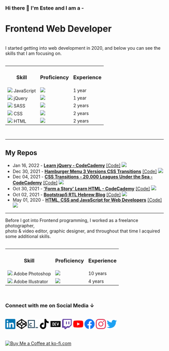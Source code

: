 ### Hi there 👋 I'm Estee and I am a -

<h1>Frontend Web Developer</h1>
<br/>
I started getting into web development in 2020, 
and below you can see the skills that I am focusing on.
<br/>
<br/>
<table width="100%">
    <tr>
      <th><h3>Skill</h3></th>   
      <th><h3>Proficiency</h3></th>  
      <th><h3>Experience</h3></th>  
    </tr>
    <tr>
      <td><img src="https://github.com/esteecodes/icons-and-graphics/blob/main/icomoon/programming/PNG/javascript.png?raw=true"> JavaScript </td>
      <td><img src="https://github.com/esteecodes/icons-and-graphics/blob/main/progress-bar-small/progress-bar-55.png?raw=true"></td>
      <td> 1 year</td>  
    </tr>
    <tr></tr>
    <tr>
      <td><img src="https://github.com/esteecodes/icons-and-graphics/blob/main/icomoon/programming/PNG/jquery.png?raw=true"> jQuery </td>
      <td><img src="https://github.com/esteecodes/icons-and-graphics/blob/main/progress-bar-small/progress-bar-80.png?raw=true"></td>
      <td> 1 year</td>    
    </tr>
    <tr></tr>
    <tr>
      <td><img src="https://github.com/esteecodes/icons-and-graphics/blob/main/icomoon/programming/PNG/sass.png?raw=true"> SASS </td>
      <td><img src="https://github.com/esteecodes/icons-and-graphics/blob/main/progress-bar-small/progress-bar-85.png?raw=true"></td>
      <td> 2 years</td>  
    </tr>
    <tr></tr>
    <tr>
      <td><img src="https://github.com/esteecodes/icons-and-graphics/blob/main/icomoon/programming/PNG/css3.png?raw=true"> CSS </td>
      <td><img src="https://github.com/esteecodes/icons-and-graphics/blob/main/progress-bar-small/progress-bar-85.png?raw=true"></td>
      <td> 2 years</td>  
    </tr>
    <tr></tr>
    <tr>
      <td><img src="https://github.com/esteecodes/icons-and-graphics/blob/main/icomoon/programming/PNG/html5.png?raw=true"> HTML </td>
      <td><img src="https://github.com/esteecodes/icons-and-graphics/blob/main/progress-bar-small/progress-bar-95.png?raw=true"></td>
      <td> 2 years</td>  
    </tr>
</table>
<br/>
<hr>
<h2>My Repos</h2>
<ul>
<li>Jan 16, 2022 - <a href="https://esteecodes.github.io/Learn-jQuery-CodeCademy/" target="_blank"><strong>Learn jQuery - CodeCademy</strong></a> <a href="https://github.com/esteecodes/Learn-jQuery-CodeCademy" target="_blank">[Code]</a> <img src="https://github.com/esteecodes/icons-and-graphics/blob/main/icomoon/programming/PNG/js-css-html-16px.png?raw=true"></li>
<li>Dec 30, 2021 - <a href="https://esteecodes.github.io/Hamburger-Menu-3-Versions-CSS-Transitions-30.12.21/" target="_blank"><strong>Hamburger Menu 3 Versions CSS Transitions</strong></a> <a href="https://github.com/esteecodes/Hamburger-Menu-3-Versions-CSS-Transitions-30.12.21" target="_blank">[Code]</a> <img src="https://github.com/esteecodes/icons-and-graphics/blob/main/icomoon/programming/PNG/css-html.png?raw=true"></li>
<li>Dec 04, 2021 - <a href="https://esteecodes.github.io/CSS-Transitions-CodeCademy/3-Project-Transitions-20,000-Leagues-Under-the-Sea/" target="_blank"><strong>CSS Transitions - 20,000 Leagues Under the Sea - CodeCademy</strong></a> <a href="https://github.com/esteecodes/Hamburger-Menu-3-Versions-CSS-Transitions-30.12.21" target="_blank">[Code]</a> <img src="https://github.com/esteecodes/icons-and-graphics/blob/main/icomoon/programming/PNG/css-html.png?raw=true"></li>
<li>Oct 30, 2021 - <a href="https://esteecodes.github.io/Learn-HTML-CodeCademy/Form-a-Story/" target="_blank"><strong>'Form a Story' Learn HTML - CodeCademy</strong></a> <a href="https://github.com/esteecodes/Learn-HTML-CodeCademy" target="_blank">[Code]</a> <img src="https://github.com/esteecodes/icons-and-graphics/blob/main/icomoon/programming/PNG/js-css-html-16px.png?raw=true"></li>
<li>Oct 02, 2021 - <a href="https://esteecodes.github.io/bootstrap5-Hebrew-blog-rtl/" target="_blank"><strong>Bootstrap5 RTL Hebrew Blog</strong></a> <a href="https://github.com/esteecodes/bootstrap5-Hebrew-blog-rtl" target="_blank">[Code]</a> <img src="https://github.com/esteecodes/icons-and-graphics/blob/main/icomoon/programming/PNG/bootstrap-css-html.png?raw=true"></li>
<li>May 01, 2020 - <a href="https://esteecodes.github.io/HTML-CSS-JS-Coursera/" target="_blank"><strong>HTML, CSS and JavaScript for Web Developers</strong></a> <a href="https://github.com/esteecodes/HTML-CSS-JS-Coursera" target="_blank">[Code]</a> <img src="https://github.com/esteecodes/icons-and-graphics/blob/main/icomoon/programming/PNG/js-css-html-16px.png?raw=true"></li>
</ul>
<hr>

Before I got into Frontend programming, I worked as a freelance photographer,<br/> 
photo & video editor, graphic designer, and throughout that time I acquired<br/> 
some additional skills.
<br/><br/>
<table width="100%">
    <tr>
      <th><h3>Skill</h3></th>   
      <th><h3>Proficiency</h3></th>  
      <th><h3>Experience</h3></th>  
    </tr>
    <tr>
      <td><img src="https://github.com/esteecodes/icons-and-graphics/blob/main/icomoon/programming/PNG/adobephotoshop.png?raw=true"> Adobe Photoshop </td>
      <td><img src="https://github.com/esteecodes/icons-and-graphics/blob/main/progress-bar-small/progress-bar-95.png?raw=true"></td>
      <td> 10 years</td>  
    </tr>
     <tr>
      <td><img src="https://github.com/esteecodes/icons-and-graphics/blob/main/icomoon/programming/PNG/adobeillustrator.png?raw=true"> Adobe Illustrator </td>
      <td><img src="https://github.com/esteecodes/icons-and-graphics/blob/main/progress-bar-small/progress-bar-55.png?raw=true"></td>
      <td> 4 years</td>  
    </tr>
</table>
<br/>
<h3>Connect with me on Social Media ↓</h3>
<br/>
<a href="https://www.linkedin.com/in/esteecodes/" target="_blank"><img src="https://github.com/esteecodes/icons/blob/main/icomoon/PNG/linkedin.png?raw=true"></a>
<a href="https://codepen.io/esteecodes" target="_blank"><img src="https://github.com/esteecodes/icons/blob/main/icomoon/PNG/codepen.png?raw=true"></a>
<a href="https://www.codecademy.com/profiles/esteecodes" target="_blank"><img src="https://github.com/esteecodes/icons/blob/main/icomoon/PNG/codecademy.png?raw=true"></a>
<a href="https://www.tiktok.com/@esteecodes" target="_blank"><img src="https://github.com/esteecodes/icons/blob/main/icomoon/PNG/tiktok.png?raw=true"></a>
<a href="https://dev.to/esteecodes" target="_blank"><img src="https://github.com/esteecodes/icons/blob/main/icomoon/PNG/dev-dot-to.png?raw=true"></a>
<a href="https://www.twitch.tv/esteecodes" target="_blanc"><img src="https://github.com/esteecodes/icons/blob/main/icomoon/PNG/twitch.png?raw=true"></a>
<a href="https://www.youtube.com/c/EsteeCodes" target="_blank"><img src="https://github.com/esteecodes/icons/blob/main/icomoon/PNG/youtube.png?raw=true"></a>
<a href="https://www.facebook.com/esteecodes" target="_blank"><img src="https://github.com/esteecodes/icons/blob/main/icomoon/PNG/facebook.png?raw=true"></a>
<a href="https://www.instagram.com/esteecodes/" target="_blank"><img src="https://github.com/esteecodes/icons/blob/main/icomoon/PNG/instagram.png?raw=true"></a>
<a href="https://twitter.com/esteecodes" target="_blank"><img src="https://github.com/esteecodes/icons/blob/main/icomoon/PNG/twitter.png?raw=true"></a>
<br><br><br>
<a href='https://ko-fi.com/esteecodes' target='_blank'><img height='36' style='border:0px;height:36px;' src='https://cdn.ko-fi.com/cdn/kofi2.png?v=3' border='0' alt='Buy Me a Coffee at ko-fi.com' /></a>

<!--
**esteecodes/EsteeCodes** is a ✨ _special_ ✨ repository because its `README.md` (this file) appears on your GitHub profile.

Here are some ideas to get you started:

- 🔭 I’m currently working on ...
- 👯 I’m looking to collaborate on ...
- 🤔 I’m looking for help with ...
- 💬 Ask me about ...
- 📫 How to reach me: ...
- 😄 Pronouns: ...
- ⚡ Fun fact: ...
-->
